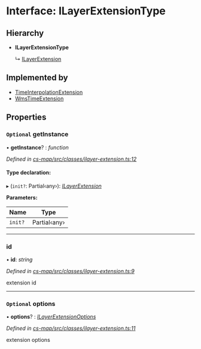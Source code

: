 # Interface: ILayerExtensionType

## Hierarchy

* **ILayerExtensionType**

  ↳ [ILayerExtension](_cs_map_src_classes_ilayer_extension_.ilayerextension.md)

## Implemented by

* [TimeInterpolationExtension](../classes/_cs_map_src_extensions_time_interpolation_extension_.timeinterpolationextension.md)
* [WmsTimeExtension](../classes/_cs_map_src_extensions_wms_time_extension_.wmstimeextension.md)

## Properties

### `Optional` getInstance

• **getInstance**? : *function*

*Defined in [cs-map/src/classes/ilayer-extension.ts:12](https://github.com/RichardHovenkamp/csnext/blob/eefa977/packages/cs-map/src/classes/ilayer-extension.ts#L12)*

#### Type declaration:

▸ (`init?`: Partial‹any›): *[ILayerExtension](_cs_map_src_classes_ilayer_extension_.ilayerextension.md)*

**Parameters:**

Name | Type |
------ | ------ |
`init?` | Partial‹any› |

___

###  id

• **id**: *string*

*Defined in [cs-map/src/classes/ilayer-extension.ts:9](https://github.com/RichardHovenkamp/csnext/blob/eefa977/packages/cs-map/src/classes/ilayer-extension.ts#L9)*

extension id

___

### `Optional` options

• **options**? : *[ILayerExtensionOptions](_cs_map_src_classes_ilayer_extension_.ilayerextensionoptions.md)*

*Defined in [cs-map/src/classes/ilayer-extension.ts:11](https://github.com/RichardHovenkamp/csnext/blob/eefa977/packages/cs-map/src/classes/ilayer-extension.ts#L11)*

extension options
